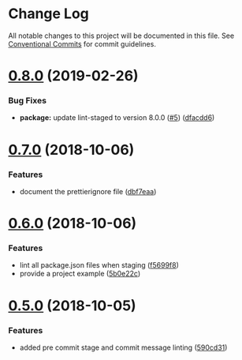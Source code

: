# Change Log

All notable changes to this project will be documented in this file.
See [Conventional Commits](https://conventionalcommits.org) for commit guidelines.

# [0.8.0](https://github.com/critocrito/build-chores/compare/v0.7.0...v0.8.0) (2019-02-26)


### Bug Fixes

* **package:** update lint-staged to version 8.0.0 ([#5](https://github.com/critocrito/build-chores/issues/5)) ([dfacdd6](https://github.com/critocrito/build-chores/commit/dfacdd6))





# [0.7.0](https://github.com/critocrito/build-chores/compare/v0.6.0...v0.7.0) (2018-10-06)


### Features

* document the prettierignore file ([dbf7eaa](https://github.com/critocrito/build-chores/commit/dbf7eaa))





# [0.6.0](https://github.com/critocrito/build-chores/compare/v0.5.0...v0.6.0) (2018-10-06)


### Features

* lint all package.json files when staging ([f5699f8](https://github.com/critocrito/build-chores/commit/f5699f8))
* provide a project example ([5b0e22c](https://github.com/critocrito/build-chores/commit/5b0e22c))





# [0.5.0](https://github.com/critocrito/build-chores/compare/v0.4.0...v0.5.0) (2018-10-05)


### Features

* added pre commit stage and commit message linting ([590cd31](https://github.com/critocrito/build-chores/commit/590cd31))
